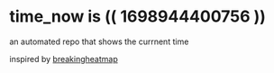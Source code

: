 # time_now is (( 1698944400756 ))

an automated repo that shows the currnent time

inspired by [breakingheatmap](https://github.com/breakingheatmap/breakingheatmap)